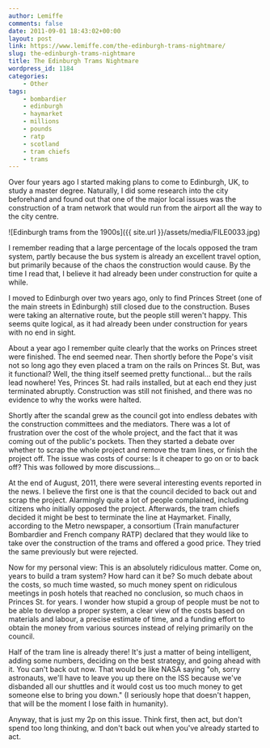 ```yaml
---
author: Lemiffe
comments: false
date: 2011-09-01 18:43:02+00:00
layout: post
link: https://www.lemiffe.com/the-edinburgh-trams-nightmare/
slug: the-edinburgh-trams-nightmare
title: The Edinburgh Trams Nightmare
wordpress_id: 1184
categories:
    - Other
tags:
    - bombardier
    - edinburgh
    - haymarket
    - millions
    - pounds
    - ratp
    - scotland
    - tram chiefs
    - trams
---
```


Over four years ago I started making plans to come to Edinburgh, UK, to study a master degree. Naturally, I did some research into the city beforehand and found out that one of the major local issues was the construction of a tram network that would run from the airport all the way to the city centre.

![Edinburgh trams from the 1900s]({{ site.url }}/assets/media/FILE0033.jpg)


I remember reading that a large percentage of the locals opposed the tram system, partly because the bus system is already an excellent travel option, but primarily because of the chaos the construction would cause. By the time I read that, I believe it had already been under construction for quite a while.

I moved to Edinburgh over two years ago, only to find Princes Street (one of the main streets in Edinburgh) still closed due to the construction. Buses were taking an alternative route, but the people still weren't happy. This seems quite logical, as it had already been under construction for years with no end in sight.

About a year ago I remember quite clearly that the works on Princes street were finished. The end seemed near. Then shortly before the Pope's visit not so long ago they even placed a tram on the rails on Princes St. But, was it functional? Well, the thing itself seemed pretty functional... but the rails lead nowhere! Yes, Princes St. had rails installed, but at each end they just terminated abruptly. Construction was still not finished, and there was no evidence to why the works were halted.

Shortly after the scandal grew as the council got into endless debates with the construction committees and the mediators. There was a lot of frustration over the cost of the whole project, and the fact that it was coming out of the public's pockets. Then they started a debate over whether to scrap the whole project and remove the tram lines, or finish the project off. The issue was costs of course: Is it cheaper to go on or to back off? This was followed by more discussions...

At the end of August, 2011, there were several interesting events reported in the news. I believe the first one is that the council decided to back out and scrap the project. Alarmingly quite a lot of people complained, including citizens who initially opposed the project. Afterwards, the tram chiefs decided it might be best to terminate the line at Haymarket. Finally, according to the Metro newspaper, a consortium (Train manufacturer Bombardier and French company RATP) declared that they would like to take over the construction of the trams and offered a good price. They tried the same previously but were rejected.

Now for my personal view: This is an absolutely ridiculous matter. Come on, years to build a tram system? How hard can it be? So much debate about the costs, so much time wasted, so much money spent on ridiculous meetings in posh hotels that reached no conclusion, so much chaos in Princes St. for years. I wonder how stupid a group of people must be not to be able to develop a proper system, a clear view of the costs based on materials and labour, a precise estimate of time, and a funding effort to obtain the money from various sources instead of relying primarily on the council.

Half of the tram line is already there! It's just a matter of being intelligent, adding some numbers, deciding on the best strategy, and going ahead with it. You can't back out now. That would be like NASA saying "oh, sorry astronauts, we'll have to leave you up there on the ISS because we've disbanded all our shuttles and it would cost us too much money to get someone else to bring you down." (I seriously hope that doesn't happen, that will be the moment I lose faith in humanity).

Anyway, that is just my 2p on this issue. Think first, then act, but don't spend too long thinking, and don't back out when you've already started to act.
